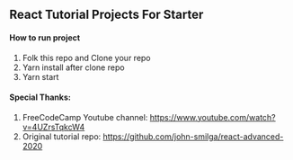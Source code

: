 ## React Tutorial Projects For Starter

#### How to run project

1. Folk this repo and Clone your repo
2. Yarn install after clone repo
3. Yarn start

#### Special Thanks:

1. FreeCodeCamp Youtube channel: https://www.youtube.com/watch?v=4UZrsTqkcW4
2. Original tutorial repo: https://github.com/john-smilga/react-advanced-2020
